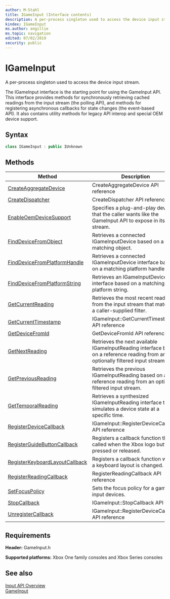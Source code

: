 ```yaml
---
author: M-Stahl
title: IGameInput (Interface contents)
description: A per-process singleton used to access the device input stream.
kindex: IGameInput
ms.author: angillie
ms.topic: navigation
edited: 07/02/2019
security: public
---
```


# IGameInput  

A per-process singleton used to access the device input stream.  

The IGameInput interface is the starting point for using the GameInput API. This interface provides methods for synchronously retrieving cached readings from the input stream (the polling API), and methods for registering asynchronous callbacks for state changes (the event-based API). It also contains utility methods for legacy API interop and special OEM device support.  

## Syntax  
  
```cpp  
class IGameInput : public IUnknown  
```  
  
  
## Methods  
  
| Method | Description |  
| --- | --- |  
| [CreateAggregateDevice](methods/igameinput_createaggregatedevice.md) | CreateAggregateDevice API reference |  
| [CreateDispatcher](methods/igameinput_createdispatcher.md) | CreateDispatcher API reference |  
| [EnableOemDeviceSupport](methods/igameinput_enableoemdevicesupport.md) | Specifies a plug-and-play device that the caller wants like the GameInput API to expose in its input stream. |  
| [FindDeviceFromObject](methods/igameinput_finddevicefromobject.md) | Retrieves a connected IGameInputDevice based on a matching object. |  
| [FindDeviceFromPlatformHandle](methods/igameinput_finddevicefromplatformhandle.md) | Retrieves a connected IGameInputDevice interface based on a matching platform handle. |  
| [FindDeviceFromPlatformString](methods/igameinput_finddevicefromplatformstring.md) | Retrieves an IGameInputDevice interface based on a matching platform string. |  
| [GetCurrentReading](methods/igameinput_getcurrentreading.md) | Retrieves the most recent reading from the input stream that matches a caller-supplied filter. |  
| [GetCurrentTimestamp](methods/igameinput_getcurrenttimestamp.md) | IGameInput::GetCurrentTimestamp API reference |  
| [GetDeviceFromId](methods/igameinput_finddevicefromid.md) | GetDeviceFromId API reference |  
| [GetNextReading](methods/igameinput_getnextreading.md) | Retrieves the next available IGameInputReading interface based on a reference reading from an optionally filtered input stream. |  
| [GetPreviousReading](methods/igameinput_getpreviousreading.md) | Retrieves the previous IGameInputReading based on a reference reading from an optionally filtered input stream. |  
| [GetTemporalReading](methods/igameinput_gettemporalreading.md) | Retrieves a synthesized IGameInputReading interface that simulates a device state at a specific time. |  
| [RegisterDeviceCallback](methods/igameinput_registerdevicecallback.md) | IGameInput::RegisterDeviceCallback API reference |  
| [RegisterGuideButtonCallback](methods/igameinput_registerguidebuttoncallback.md) | Registers a callback function that is called when the Xbox logo button is pressed or released. |  
| [RegisterKeyboardLayoutCallback](methods/igameinput_registerkeyboardlayoutcallback.md) | Registers a callback function when a keyboard layout is changed. |  
| [RegisterReadingCallback](methods/igameinput_registerreadingcallback.md) | RegisterReadingCallback API reference |  
| [SetFocusPolicy](methods/igameinput_setfocuspolicy.md) | Sets the focus policy for a game's input devices. |  
| [StopCallback](methods/igameinput_stopcallback.md) | IGameInput::StopCallback API |  
| [UnregisterCallback](methods/igameinput_unregistercallback.md) | IGameInput::RegisterDeviceCallback API reference |  
  

  
  
## Requirements  
  
**Header:** GameInput.h
  
**Supported platforms:** Xbox One family consoles and Xbox Series consoles  
  
## See also  

[Input API Overview](../../../../../input/overviews/input-overview.md)  
[GameInput](../../gameinput_members.md)  